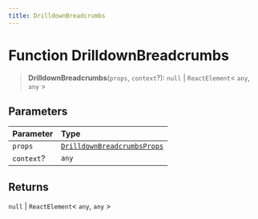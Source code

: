 ```yaml
---
title: DrilldownBreadcrumbs
---
```


# Function DrilldownBreadcrumbs

> **DrilldownBreadcrumbs**(`props`, `context`?): `null` \| `ReactElement`\< `any`, `any` \>

## Parameters

| Parameter | Type |
| :------ | :------ |
| `props` | [`DrilldownBreadcrumbsProps`](../interfaces/interface.DrilldownBreadcrumbsProps.md) |
| `context`? | `any` |

## Returns

`null` \| `ReactElement`\< `any`, `any` \>
